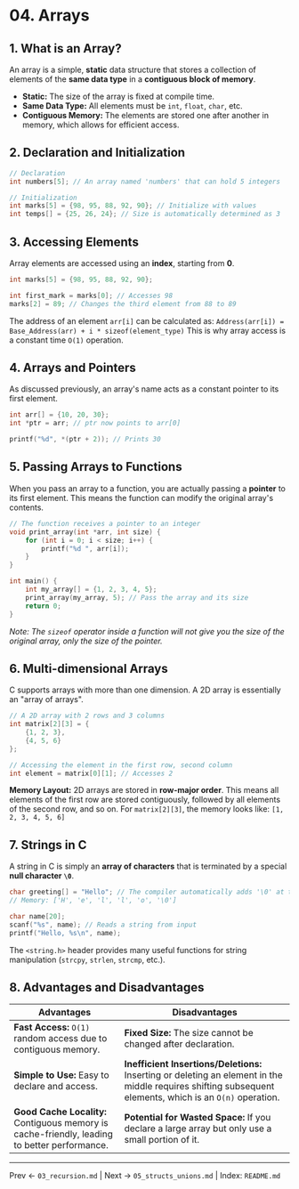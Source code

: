 # 04. Arrays

## 1. What is an Array?
An array is a simple, **static** data structure that stores a collection of elements of the **same data type** in a **contiguous block of memory**.

- **Static:** The size of the array is fixed at compile time.
- **Same Data Type:** All elements must be `int`, `float`, `char`, etc.
- **Contiguous Memory:** The elements are stored one after another in memory, which allows for efficient access.

## 2. Declaration and Initialization
```c
// Declaration
int numbers[5]; // An array named 'numbers' that can hold 5 integers

// Initialization
int marks[5] = {98, 95, 88, 92, 90}; // Initialize with values
int temps[] = {25, 26, 24}; // Size is automatically determined as 3
```

## 3. Accessing Elements
Array elements are accessed using an **index**, starting from **0**.
```c
int marks[5] = {98, 95, 88, 92, 90};

int first_mark = marks[0]; // Accesses 98
marks[2] = 89; // Changes the third element from 88 to 89
```
The address of an element `arr[i]` can be calculated as:
`Address(arr[i]) = Base_Address(arr) + i * sizeof(element_type)`
This is why array access is a constant time `O(1)` operation.

## 4. Arrays and Pointers
As discussed previously, an array's name acts as a constant pointer to its first element.
```c
int arr[] = {10, 20, 30};
int *ptr = arr; // ptr now points to arr[0]

printf("%d", *(ptr + 2)); // Prints 30
```

## 5. Passing Arrays to Functions
When you pass an array to a function, you are actually passing a **pointer** to its first element. This means the function can modify the original array's contents.

```c
// The function receives a pointer to an integer
void print_array(int *arr, int size) {
    for (int i = 0; i < size; i++) {
        printf("%d ", arr[i]);
    }
}

int main() {
    int my_array[] = {1, 2, 3, 4, 5};
    print_array(my_array, 5); // Pass the array and its size
    return 0;
}
```
*Note: The `sizeof` operator inside a function will not give you the size of the original array, only the size of the pointer.*

## 6. Multi-dimensional Arrays
C supports arrays with more than one dimension. A 2D array is essentially an "array of arrays".

```c
// A 2D array with 2 rows and 3 columns
int matrix[2][3] = {
    {1, 2, 3},
    {4, 5, 6}
};

// Accessing the element in the first row, second column
int element = matrix[0][1]; // Accesses 2
```
**Memory Layout:** 2D arrays are stored in **row-major order**. This means all elements of the first row are stored contiguously, followed by all elements of the second row, and so on.
For `matrix[2][3]`, the memory looks like: `[1, 2, 3, 4, 5, 6]`

## 7. Strings in C
A string in C is simply an **array of characters** that is terminated by a special **null character `\0`**.

```c
char greeting[] = "Hello"; // The compiler automatically adds '\0' at the end
// Memory: ['H', 'e', 'l', 'l', 'o', '\0']

char name[20];
scanf("%s", name); // Reads a string from input
printf("Hello, %s\n", name);
```
The `<string.h>` header provides many useful functions for string manipulation (`strcpy`, `strlen`, `strcmp`, etc.).

## 8. Advantages and Disadvantages
| Advantages | Disadvantages |
|---|---|
| **Fast Access:** `O(1)` random access due to contiguous memory. | **Fixed Size:** The size cannot be changed after declaration. |
| **Simple to Use:** Easy to declare and access. | **Inefficient Insertions/Deletions:** Inserting or deleting an element in the middle requires shifting subsequent elements, which is an `O(n)` operation. |
| **Good Cache Locality:** Contiguous memory is cache-friendly, leading to better performance. | **Potential for Wasted Space:** If you declare a large array but only use a small portion of it. |

---
Prev ← `03_recursion.md` | Next → `05_structs_unions.md` | Index: `README.md`
